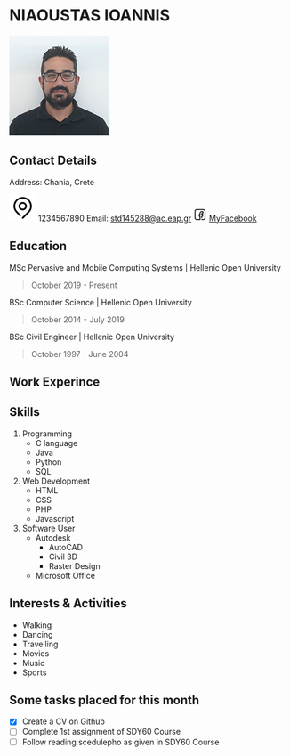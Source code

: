# NIAOUSTAS IOANNIS             
![Nioaustas Ioannis](/images/niaoustasStudy3.jpg) 


## Contact Details
Address: Chania, Crete

![Phone](/icons/map.png) 1234567890
Email: std145288@ac.eap.gr
![Facebook](/icons/facebook.png) [MyFacebook](http://facebook.com)

## Education
MSc Pervasive and Mobile Computing Systems | Hellenic Open University
>October 2019 - Present

BSc Computer Science | Hellenic Open University
>October 2014 - July 2019

BSc Civil Engineer | Hellenic Open University
>October 1997 - June 2004

## Work Experince

## Skills
1. Programming
   - C language
   - Java
   - Python
   - SQL
2. Web Development
   - HTML
   - CSS
   - PHP
   - Javascript
3. Software User
   - Autodesk
     - AutoCAD
     - Civil 3D
     - Raster Design
    - Microsoft Office

## Interests & Activities
- Walking
- Dancing
- Travelling
- Movies
- Music
- Sports

## Some tasks placed for this month
- [x] Create a CV on Github
- [ ] Complete 1st assignment of SDY60 Course
- [ ] Follow reading scedulepho as given in SDY60 Course
